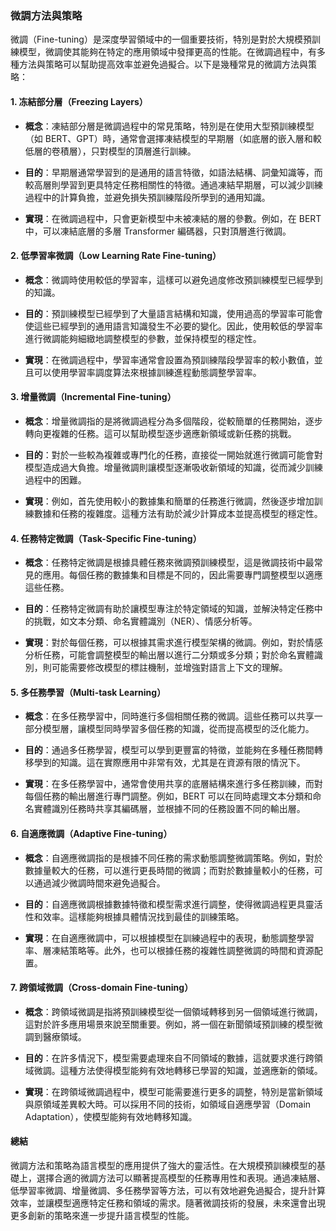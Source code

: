### **微調方法與策略**

微調（Fine-tuning）是深度學習領域中的一個重要技術，特別是對於大規模預訓練模型，微調使其能夠在特定的應用領域中發揮更高的性能。在微調過程中，有多種方法與策略可以幫助提高效率並避免過擬合。以下是幾種常見的微調方法與策略：

#### **1. 冻結部分層（Freezing Layers）**

- **概念**：凍結部分層是微調過程中的常見策略，特別是在使用大型預訓練模型（如 BERT、GPT）時，通常會選擇凍結模型的早期層（如底層的嵌入層和較低層的卷積層），只對模型的頂層進行訓練。
  
- **目的**：早期層通常學習到的是通用的語言特徵，如語法結構、詞彙知識等，而較高層則學習到更具特定任務相關性的特徵。通過凍結早期層，可以減少訓練過程中的計算負擔，並避免損失預訓練階段所學到的通用知識。

- **實現**：在微調過程中，只會更新模型中未被凍結的層的參數。例如，在 BERT 中，可以凍結底層的多層 Transformer 編碼器，只對頂層進行微調。

#### **2. 低學習率微調（Low Learning Rate Fine-tuning）**

- **概念**：微調時使用較低的學習率，這樣可以避免過度修改預訓練模型已經學到的知識。

- **目的**：預訓練模型已經學到了大量語言結構和知識，使用過高的學習率可能會使這些已經學到的通用語言知識發生不必要的變化。因此，使用較低的學習率進行微調能夠細緻地調整模型的參數，並保持模型的穩定性。

- **實現**：在微調過程中，學習率通常會設置為預訓練階段學習率的較小數值，並且可以使用學習率調度算法來根據訓練進程動態調整學習率。

#### **3. 增量微調（Incremental Fine-tuning）**

- **概念**：增量微調指的是將微調過程分為多個階段，從較簡單的任務開始，逐步轉向更複雜的任務。這可以幫助模型逐步適應新領域或新任務的挑戰。

- **目的**：對於一些較為複雜或專門化的任務，直接從一開始就進行微調可能會對模型造成過大負擔。增量微調則讓模型逐漸吸收新領域的知識，從而減少訓練過程中的困難。

- **實現**：例如，首先使用較小的數據集和簡單的任務進行微調，然後逐步增加訓練數據和任務的複雜度。這種方法有助於減少計算成本並提高模型的穩定性。

#### **4. 任務特定微調（Task-Specific Fine-tuning）**

- **概念**：任務特定微調是根據具體任務來微調預訓練模型，這是微調技術中最常見的應用。每個任務的數據集和目標是不同的，因此需要專門調整模型以適應這些任務。

- **目的**：任務特定微調有助於讓模型專注於特定領域的知識，並解決特定任務中的挑戰，如文本分類、命名實體識別（NER）、情感分析等。

- **實現**：對於每個任務，可以根據其需求進行模型架構的微調。例如，對於情感分析任務，可能會調整模型的輸出層以進行二分類或多分類；對於命名實體識別，則可能需要修改模型的標註機制，並增強對語言上下文的理解。

#### **5. 多任務學習（Multi-task Learning）**

- **概念**：在多任務學習中，同時進行多個相關任務的微調。這些任務可以共享一部分模型層，讓模型同時學習多個任務的知識，從而提高模型的泛化能力。

- **目的**：通過多任務學習，模型可以學到更豐富的特徵，並能夠在多種任務間轉移學到的知識。這在實際應用中非常有效，尤其是在資源有限的情況下。

- **實現**：在多任務學習中，通常會使用共享的底層結構來進行多任務訓練，而對每個任務的輸出層進行專門調整。例如，BERT 可以在同時處理文本分類和命名實體識別任務時共享其編碼層，並根據不同的任務設置不同的輸出層。

#### **6. 自適應微調（Adaptive Fine-tuning）**

- **概念**：自適應微調指的是根據不同任務的需求動態調整微調策略。例如，對於數據量較大的任務，可以進行更長時間的微調；而對於數據量較小的任務，可以通過減少微調時間來避免過擬合。

- **目的**：自適應微調根據數據特徵和模型需求進行調整，使得微調過程更具靈活性和效率。這樣能夠根據具體情況找到最佳的訓練策略。

- **實現**：在自適應微調中，可以根據模型在訓練過程中的表現，動態調整學習率、層凍結策略等。此外，也可以根據任務的複雜性調整微調的時間和資源配置。

#### **7. 跨領域微調（Cross-domain Fine-tuning）**

- **概念**：跨領域微調是指將預訓練模型從一個領域轉移到另一個領域進行微調，這對於許多應用場景來說至關重要。例如，將一個在新聞領域預訓練的模型微調到醫療領域。

- **目的**：在許多情況下，模型需要處理來自不同領域的數據，這就要求進行跨領域微調。這種方法使得模型能夠有效地轉移已學習的知識，並適應新的領域。

- **實現**：在跨領域微調過程中，模型可能需要進行更多的調整，特別是當新領域與原領域差異較大時。可以採用不同的技術，如領域自適應學習（Domain Adaptation），使模型能夠有效地轉移知識。

#### **總結**

微調方法和策略為語言模型的應用提供了強大的靈活性。在大規模預訓練模型的基礎上，選擇合適的微調方法可以顯著提高模型的任務專用性和表現。通過凍結層、低學習率微調、增量微調、多任務學習等方法，可以有效地避免過擬合，提升計算效率，並讓模型適應特定任務和領域的需求。隨著微調技術的發展，未來還會出現更多創新的策略來進一步提升語言模型的性能。